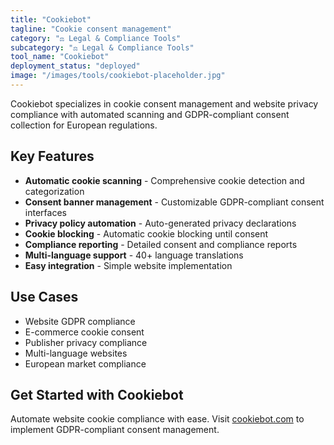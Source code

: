 ```yaml
---
title: "Cookiebot"
tagline: "Cookie consent management"
category: "⚖️ Legal & Compliance Tools"
subcategory: "⚖️ Legal & Compliance Tools"
tool_name: "Cookiebot"
deployment_status: "deployed"
image: "/images/tools/cookiebot-placeholder.jpg"
---
```

Cookiebot specializes in cookie consent management and website privacy compliance with automated scanning and GDPR-compliant consent collection for European regulations.

## Key Features

- **Automatic cookie scanning** - Comprehensive cookie detection and categorization
- **Consent banner management** - Customizable GDPR-compliant consent interfaces
- **Privacy policy automation** - Auto-generated privacy declarations
- **Cookie blocking** - Automatic cookie blocking until consent
- **Compliance reporting** - Detailed consent and compliance reports
- **Multi-language support** - 40+ language translations
- **Easy integration** - Simple website implementation

## Use Cases

- Website GDPR compliance
- E-commerce cookie consent
- Publisher privacy compliance
- Multi-language websites
- European market compliance

## Get Started with Cookiebot

Automate website cookie compliance with ease. Visit [cookiebot.com](https://www.cookiebot.com) to implement GDPR-compliant consent management.
